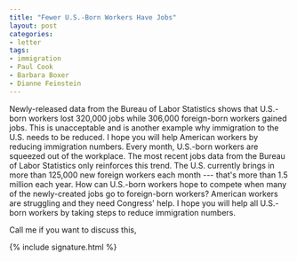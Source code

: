 ```yaml
---
title: "Fewer U.S.-Born Workers Have Jobs"
layout: post
categories:
- letter
tags:
- immigration
- Paul Cook
- Barbara Boxer
- Dianne Feinstein
---
```


Newly-released data from the Bureau of Labor Statistics shows that U.S.-born workers lost 320,000 jobs while 306,000 foreign-born workers gained jobs. This is unacceptable and is another example why immigration to the U.S. needs to be reduced. I hope you will help American workers by reducing immigration numbers. Every month, U.S.-born workers are squeezed out of the workplace. The most recent jobs data from the Bureau of Labor Statistics only reinforces this trend. The U.S. currently brings in more than 125,000 new foreign workers each month --- that's more than 1.5 million each year. How can U.S.-born workers hope to compete when many of the newly-created jobs go to foreign-born workers? American workers are struggling and they need Congress' help. I hope you will help all U.S.-born workers by taking steps to reduce immigration numbers.

Call me if you want to discuss this,

{% include signature.html %}
